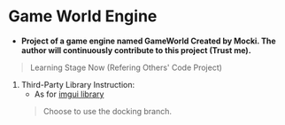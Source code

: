 # Game World Engine

* **Project of a game engine named GameWorld Created by Mocki. The author will continuously contribute to this project (Trust me).**

> Learning Stage Now (Refering Others' Code Project)

1. Third-Party Library Instruction:
	- As for [imgui library](https://github.com/ocornut/imgui.git)
	> Choose to use the docking branch.
	



